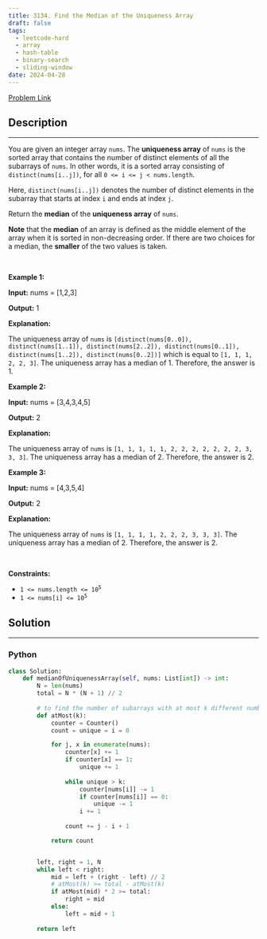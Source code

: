 ```yaml
---
title: 3134. Find the Median of the Uniqueness Array
draft: false
tags: 
  - leetcode-hard
  - array
  - hash-table
  - binary-search
  - sliding-window
date: 2024-04-28
---
```


[Problem Link](https://leetcode.com/problems/find-the-median-of-the-uniqueness-array/)

## Description

---
<p>You are given an integer array <code>nums</code>. The <strong>uniqueness array</strong> of <code>nums</code> is the sorted array that contains the number of distinct elements of all the <span data-keyword="subarray-nonempty">subarrays</span> of <code>nums</code>. In other words, it is a sorted array consisting of <code>distinct(nums[i..j])</code>, for all <code>0 &lt;= i &lt;= j &lt; nums.length</code>.</p>

<p>Here, <code>distinct(nums[i..j])</code> denotes the number of distinct elements in the subarray that starts at index <code>i</code> and ends at index <code>j</code>.</p>

<p>Return the <strong>median</strong> of the <strong>uniqueness array</strong> of <code>nums</code>.</p>

<p><strong>Note</strong> that the <strong>median</strong> of an array is defined as the middle element of the array when it is sorted in non-decreasing order. If there are two choices for a median, the <strong>smaller</strong> of the two values is taken.<!-- notionvc: 7e0f5178-4273-4a82-95ce-3395297921dc --></p>

<p>&nbsp;</p>
<p><strong class="example">Example 1:</strong></p>

<div class="example-block">
<p><strong>Input:</strong> <span class="example-io">nums = [1,2,3]</span></p>

<p><strong>Output:</strong> <span class="example-io">1</span></p>

<p><strong>Explanation:</strong></p>

<p>The uniqueness array of <code>nums</code> is <code>[distinct(nums[0..0]), distinct(nums[1..1]), distinct(nums[2..2]), distinct(nums[0..1]), distinct(nums[1..2]), distinct(nums[0..2])]</code> which is equal to <code>[1, 1, 1, 2, 2, 3]</code>. The uniqueness array has a median of 1. Therefore, the answer is 1.</p>
</div>

<p><strong class="example">Example 2:</strong></p>

<div class="example-block">
<p><strong>Input:</strong> <span class="example-io">nums = [3,4,3,4,5]</span></p>

<p><strong>Output:</strong> <span class="example-io">2</span></p>

<p><strong>Explanation:</strong></p>

<p>The uniqueness array of <code>nums</code> is <code>[1, 1, 1, 1, 1, 2, 2, 2, 2, 2, 2, 2, 3, 3, 3]</code>. The uniqueness array has a median of 2. Therefore, the answer is 2.</p>
</div>

<p><strong class="example">Example 3:</strong></p>

<div class="example-block">
<p><strong>Input:</strong> <span class="example-io">nums = [4,3,5,4]</span></p>

<p><strong>Output:</strong> <span class="example-io">2</span></p>

<p><strong>Explanation:</strong></p>

<p>The uniqueness array of <code>nums</code> is <code>[1, 1, 1, 1, 2, 2, 2, 3, 3, 3]</code>. The uniqueness array has a median of 2. Therefore, the answer is 2.</p>
</div>

<p>&nbsp;</p>
<p><strong>Constraints:</strong></p>

<ul>
	<li><code>1 &lt;= nums.length &lt;= 10<sup>5</sup></code></li>
	<li><code>1 &lt;= nums[i] &lt;= 10<sup>5</sup></code></li>
</ul>


## Solution

---
### Python
``` py title='find-the-median-of-the-uniqueness-array'
class Solution:
    def medianOfUniquenessArray(self, nums: List[int]) -> int:
        N = len(nums)
        total = N * (N + 1) // 2
        
        # to find the number of subarrays with at most k different numbers
        def atMost(k):
            counter = Counter()
            count = unique = i = 0

            for j, x in enumerate(nums):
                counter[x] += 1
                if counter[x] == 1:
                    unique += 1
                
                while unique > k:
                    counter[nums[i]] -= 1
                    if counter[nums[i]] == 0:
                        unique -= 1
                    i += 1
                
                count += j - i + 1

            return count


        left, right = 1, N
        while left < right:
            mid = left + (right - left) // 2
            # atMost(k) >= total - atMost(k)
            if atMost(mid) * 2 >= total:
                right = mid
            else:
                left = mid + 1
        
        return left
```


